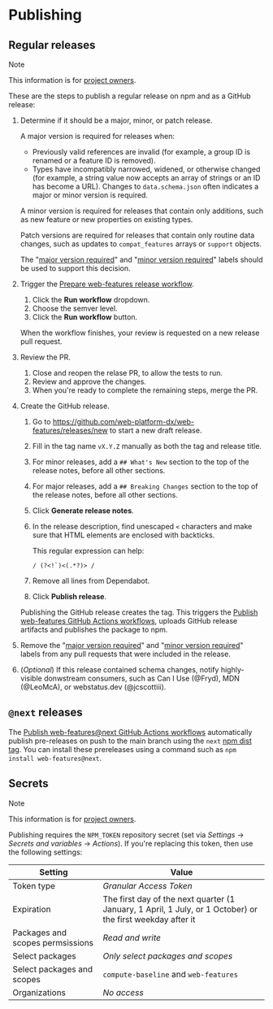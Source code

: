 # Publishing

## Regular releases

> [!NOTE]
> This information is for [project owners](../GOVERNANCE.md#roles-and-responsibilities).

These are the steps to publish a regular release on npm and as a GitHub release:

1. Determine if it should be a major, minor, or patch release.

   A major version is required for releases when:

   - Previously valid references are invalid (for example, a group ID is renamed or a feature ID is removed).
   - Types have incompatibly narrowed, widened, or otherwise changed (for example, a string value now accepts an array of strings or an ID has become a URL). Changes to `data.schema.json` often indicates a major or minor version is required.

   A minor version is required for releases that contain only additions, such as new feature or new properties on existing types.

   Patch versions are required for releases that contain only routine data changes, such as updates to `compat_features` arrays or `support` objects.

   The "[major version required][major-version]" and "[minor version required][minor-version]" labels should be used to support this decision.

1. Trigger the [Prepare web-features release workflow](https://github.com/web-platform-dx/web-features/actions/workflows/prepare_release.yml).

   1. Click the **Run workflow** dropdown.
   1. Choose the semver level.
   1. Click the **Run workflow** button.

   When the workflow finishes, your review is requested on a new release pull request.

1. Review the PR.
   
   1. Close and reopen the relase PR, to allow the tests to run.
   1. Review and approve the changes.
   1. When you're ready to complete the remaining steps, merge the PR.

1. Create the GitHub release.

   1. Go to https://github.com/web-platform-dx/web-features/releases/new to start a new draft release.
   1. Fill in the tag name `vX.Y.Z` manually as both the tag and release title.
   1. For minor releases, add a `## What's New` section to the top of the release notes, before all other sections.
   1. For major releases, add a `## Breaking Changes` section to the top of the release notes, before all other sections.
   1. Click **Generate release notes**.
   1. In the release description, find unescaped `<` characters and make sure that HTML elements are enclosed with backticks.

      This regular expression can help:

      ```regex
      / (?<!`)<(.*?)> /
      ```

   1. Remove all lines from Dependabot.
   1. Click **Publish release**.

   Publishing the GitHub release creates the tag. This triggers the [Publish web-features GitHub Actions workflows](https://github.com/web-platform-dx/web-features/blob/main/.github/workflows/publish_web-features.yml), uploads GitHub release artifacts and publishes the package to npm.

1. Remove the "[major version required][major-version]" and "[minor version required][minor-version]" labels from any pull requests that were included in the release.

1. (*Optional*) If this release contained schema changes, notify highly-visible donwstream consumers, such as Can I Use (@Fryd), MDN (@LeoMcA), or webstatus.dev (@jcscottiii).

[major-version]: https://github.com/web-platform-dx/web-features/pulls?q=is%3Apr+is%3Amerged+label%3A%22major+version+required%22+sort%3Aupdated-desc
[minor-version]: https://github.com/web-platform-dx/web-features/pulls?q=is%3Apr+is%3Amerged+label%3A%22minor+version+required%22+sort%3Aupdated-desc

## `@next` releases

The [Publish web-features@next GitHub Actions workflows](https://github.com/web-platform-dx/web-features/blob/main/.github/workflows/publish_next_web-features.yml) automatically publish pre-releases on push to the main branch using the `next` [npm dist tag](https://docs.npmjs.com/adding-dist-tags-to-packages).
You can install these prereleases using a command such as `npm install web-features@next`.

## Secrets

> [!NOTE]
> This information is for [project owners](../GOVERNANCE.md#roles-and-responsibilities).

Publishing requires the `NPM_TOKEN` repository secret (set via _Settings_ → _Secrets and variables_ → _Actions_).
If you're replacing this token, then use the following settings:

| Setting                          | Value                                                                                                      |
| -------------------------------- | ---------------------------------------------------------------------------------------------------------- |
| Token type                       | _Granular Access Token_                                                                                    |
| Expiration                       | The first day of the next quarter (1 January, 1 April, 1 July, or 1 October) or the first weekday after it |
| Packages and scopes permsissions | _Read and write_                                                                                           |
| Select packages                  | _Only select packages and scopes_                                                                          |
| Select packages and scopes       | `compute-baseline` and `web-features`                                                                      |
| Organizations                    | _No access_                                                                                                |
